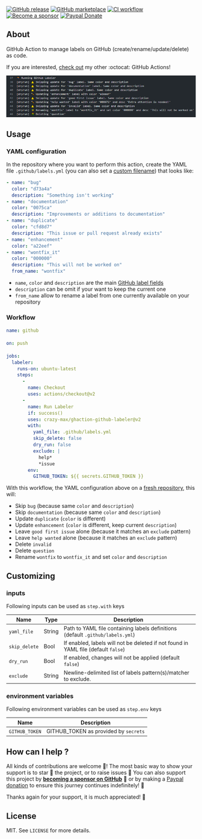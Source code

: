 [![GitHub release](https://img.shields.io/github/release/crazy-max/ghaction-github-labeler.svg?style=flat-square)](https://github.com/crazy-max/ghaction-github-labeler/releases/latest)
[![GitHub marketplace](https://img.shields.io/badge/marketplace-github--labeler-blue?logo=github&style=flat-square)](https://github.com/marketplace/actions/github-labeler)
[![CI workflow](https://github.com/crazy-max/ghaction-github-labeler/workflows/ci/badge.svg)](https://github.com/crazy-max/ghaction-github-labeler/actions/?workflow=ci)
[![Become a sponsor](https://img.shields.io/badge/sponsor-crazy--max-181717.svg?logo=github&style=flat-square)](https://github.com/sponsors/crazy-max)
[![Paypal Donate](https://img.shields.io/badge/donate-paypal-00457c.svg?logo=paypal&style=flat-square)](https://www.paypal.me/crazyws)

## About

GitHub Action to manage labels on GitHub (create/rename/update/delete) as code.

If you are interested, [check out](https://git.io/Je09Y) my other :octocat: GitHub Actions!

![GitHub Labeler](.res/ghaction-github-labeler.png)

## Usage

### YAML configuration

In the repository where you want to perform this action, create the YAML file `.github/labels.yml` (you can also set a [custom filename](#customizing)) that looks like:

```yaml
- name: "bug"
  color: "d73a4a"
  description: "Something isn't working"
- name: "documentation"
  color: "0075ca"
  description: "Improvements or additions to documentation"
- name: "duplicate"
  color: "cfd8d7"
  description: "This issue or pull request already exists"
- name: "enhancement"
  color: "a22eef"
- name: "wontfix_it"
  color: "000000"
  description: "This will not be worked on"
  from_name: "wontfix"
```

* `name`, `color` and `description` are the main [GitHub label fields](https://developer.github.com/v3/issues/labels/#parameters)
* `description` can be omit if your want to keep the current one
* `from_name` allow to rename a label from one currently available on your repository

### Workflow

```yaml
name: github

on: push

jobs:
  labeler:
    runs-on: ubuntu-latest
    steps:
      -
        name: Checkout
        uses: actions/checkout@v2
      -
        name: Run Labeler
        if: success()
        uses: crazy-max/ghaction-github-labeler@v2
        with:
          yaml_file: .github/labels.yml
          skip_delete: false
          dry_run: false
          exclude: |
            help*
            *issue
        env:
          GITHUB_TOKEN: ${{ secrets.GITHUB_TOKEN }}
```

With this workflow, the YAML configuration above on a [fresh repository](.res/samples/original.yml), this will:

* Skip `bug` (because same `color` and `description`)
* Skip `documentation` (because same `color` and `description`)
* Update `duplicate` (`color` is different)
* Update `enhancement` (`color` is different, keep current `description`)
* Leave `good first issue` alone (because it matches an `exclude` pattern)
* Leave `help wanted` alone (because it matches an `exclude` pattern)
* Delete `invalid`
* Delete `question`
* Rename `wontfix` to `wontfix_it` and set `color` and `description`

## Customizing

### inputs

Following inputs can be used as `step.with` keys

| Name            | Type     | Description                                                                        |
|-----------------|----------|------------------------------------------------------------------------------------|
| `yaml_file`     | String   | Path to YAML file containing labels definitions (default `.github/labels.yml`)     |
| `skip_delete`   | Bool     | If enabled, labels will not be deleted if not found in YAML file (default `false`) |
| `dry_run`       | Bool     | If enabled, changes will not be applied (default `false`)                          |
| `exclude`       | String   | Newline-delimited list of labels pattern(s)/matcher to exclude.                    |

### environment variables

Following environment variables can be used as `step.env` keys

| Name           | Description                          |
|----------------|--------------------------------------|
| `GITHUB_TOKEN` | GITHUB_TOKEN as provided by `secrets`|

## How can I help ?

All kinds of contributions are welcome :raised_hands:! The most basic way to show your support is to star :star2: the project, or to raise issues :speech_balloon: You can also support this project by [**becoming a sponsor on GitHub**](https://github.com/sponsors/crazy-max) :clap: or by making a [Paypal donation](https://www.paypal.me/crazyws) to ensure this journey continues indefinitely! :rocket:

Thanks again for your support, it is much appreciated! :pray:

## License

MIT. See `LICENSE` for more details.
